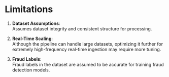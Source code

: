 # Limitations

1. **Dataset Assumptions**:  
   Assumes dataset integrity and consistent structure for processing.

2. **Real-Time Scaling**:  
   Although the pipeline can handle large datasets, optimizing it further for extremely high-frequency real-time ingestion may require more tuning.

3. **Fraud Labels**:  
   Fraud labels in the dataset are assumed to be accurate for training fraud detection models.
